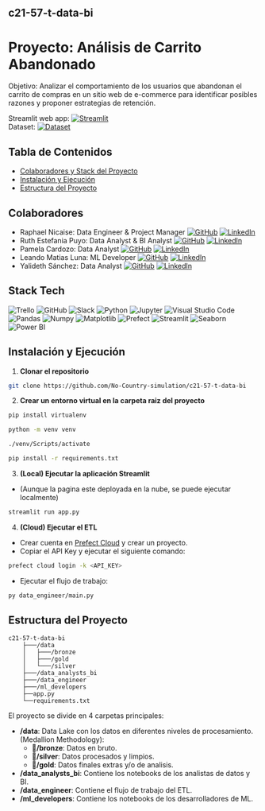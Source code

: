 ## c21-57-t-data-bi
# Proyecto: Análisis de Carrito Abandonado
Objetivo: Analizar el comportamiento de los usuarios que
abandonan el carrito de compras en un sitio web de e-commerce para identificar
posibles razones y proponer estrategias de retención.

Streamlit web app: [![Streamlit](https://img.shields.io/badge/Streamlit-FF4B4B?logo=Streamlit&logoColor=fff)](https://c21-57-t-data-bi-carritoabandonado.streamlit.app/)<br>
Dataset: [![Dataset](https://img.shields.io/badge/Dataset%20Kaggle-00599C?logo=kaggle&logoColor=fff)](https://www.kaggle.com/datasets/gabrielramos87/an-online-shop-business)
## Tabla de Contenidos

- [Colaboradores y Stack del Proyecto](#colaboradores)
- [Instalación y Ejecución](#instalación-y-ejecución)
- [Estructura del Proyecto](#estructura-del-proyecto)



## Colaboradores
- Raphael Nicaise: Data Engineer & Project Manager  [![GitHub](https://img.shields.io/badge/GitHub-181717?style=flat&logo=github&logoColor=white)](https://github.com/RaphaelNicaise) [![LinkedIn](https://img.shields.io/badge/LinkedIn-0A66C2?style=flat&logo=linkedin&logoColor=white)](https://www.linkedin.com/in/rapha%C3%ABl-nicaise-68025b27a/)
- Ruth Estefania Puyo: Data Analyst & BI Analyst  [![GitHub](https://img.shields.io/badge/GitHub-181717?style=flat&logo=github&logoColor=white)](https://github.com/ruthpuyo) [![LinkedIn](https://img.shields.io/badge/LinkedIn-0A66C2?style=flat&logo=linkedin&logoColor=white)](https://www.linkedin.com/in/ruth-estefania-puyo-929572b0)
- Pamela Cardozo: Data Analyst  [![GitHub](https://img.shields.io/badge/GitHub-181717?style=flat&logo=github&logoColor=white)](https://github.com/PamelaCardozo) [![LinkedIn](https://img.shields.io/badge/LinkedIn-0A66C2?style=flat&logo=linkedin&logoColor=white)](https://www.linkedin.com/in/npamelacardozo)
- Leando Matias Luna: ML Developer  [![GitHub](https://img.shields.io/badge/GitHub-181717?style=flat&logo=github&logoColor=white)](https://github.com/s4phulkx) [![LinkedIn](https://img.shields.io/badge/LinkedIn-0A66C2?style=flat&logo=linkedin&logoColor=white)](https://www.linkedin.com/in/leandromluna)
- Yalideth Sánchez: Data Analyst [![GitHub](https://img.shields.io/badge/GitHub-181717?style=flat&logo=github&logoColor=white)](https://github.com/yssanchez) [![LinkedIn](https://img.shields.io/badge/LinkedIn-0A66C2?style=flat&logo=linkedin&logoColor=white)](https://www.linkedin.com/in/yalideth-sanchez-0478a819b?)

## Stack Tech
 ![Trello](https://img.shields.io/badge/Trello-0052CC?logo=trello&logoColor=fff) ![GitHub](https://img.shields.io/badge/GitHub-%23121011.svg?logo=github&logoColor=white) ![Slack](https://img.shields.io/badge/Slack-4A154B?logo=slack&logoColor=fff) ![Python](https://img.shields.io/badge/Python-3776AB?logo=python&logoColor=fff) ![Jupyter](https://img.shields.io/badge/Jupyter-F37626?logo=jupyter&logoColor=fff) 
 ![Visual Studio Code](https://custom-icon-badges.demolab.com/badge/Visual%20Studio%20Code-0078d7.svg?logo=vsc&logoColor=white)
![Pandas](https://img.shields.io/badge/Pandas-150458?logo=pandas&logoColor=fff) ![Numpy](https://img.shields.io/badge/Numpy-013243?logo=numpy&logoColor=fff) ![Matplotlib](https://img.shields.io/badge/Matplotlib-11557C?logo=matplotlib&logoColor=fff) ![Prefect](https://img.shields.io/badge/Prefect-11557C?logo=Prefect&logoColor=fff) ![Streamlit](https://img.shields.io/badge/Streamlit-FF4B4B?logo=Streamlit&logoColor=fff)  ![Seaborn](https://img.shields.io/badge/Seaborn-005377?logo=Seaborn&logoColor=fff) ![Power BI](https://img.shields.io/badge/Power_BI-F2C811?logo=power-bi&logoColor=white)

## Instalación y Ejecución
1. **Clonar el repositorio**
```bash
git clone https://github.com/No-Country-simulation/c21-57-t-data-bi
```
2. **Crear un entorno virtual en la carpeta raiz del proyecto**
```bash
pip install virtualenv                               
```
```bash
python -m venv venv
```
```bash
./venv/Scripts/activate
```
```bash
pip install -r requirements.txt
```
3. **(Local) Ejecutar la aplicación Streamlit**
- (Aunque la pagina este deployada en la nube, se puede ejecutar localmente)
```bash
streamlit run app.py
```
4. **(Cloud) Ejecutar el ETL**
- Crear cuenta en [Prefect Cloud](https://www.prefect.io/) y crear un proyecto.
- Copiar el API Key y ejecutar el siguiente comando:
```bash
prefect cloud login -k <API_KEY>
```
- Ejecutar el flujo de trabajo:
```bash
py data_engineer/main.py
```

## Estructura del Proyecto
```
c21-57-t-data-bi
    ├───/data
    │   ├───/bronze
    │   ├───/gold
    │   └───/silver
    ├───/data_analysts_bi
    ├───/data_engineer
    ├───/ml_developers
    ├──app.py
    └──requirements.txt
```
El proyecto se divide en 4 carpetas principales:
- **/data**: Data Lake con los datos en diferentes niveles de procesamiento. (Medallion Methodology):
    - **🔸/bronze**: Datos en bruto.
    - **🔹/silver**: Datos procesados y limpios.
    - **🌟/gold**: Datos finales extras y/o de analisis.
- **/data_analysts_bi**: Contiene los notebooks de los analistas de datos y BI.
- **/data_engineer**: Contiene el flujo de trabajo del ETL.
- **/ml_developers**: Contiene los notebooks de los desarrolladores de ML.

